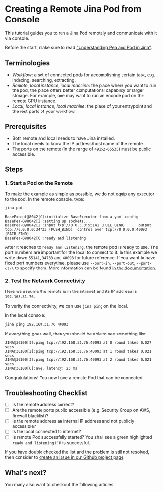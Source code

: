 # Creating a Remote Jina Pod from Console


This tutorial guides you to run a Jina Pod remotely and communicate with it via console.

Before the start, make sure to read ["Understanding Pea and Pod in Jina"](/tba). 

## Terminologies

- *Workflow*: a set of connected pods for accomplishing certain task, e.g. indexing, searching, extracting. 
- *Remote*, *local instance*, *local machine*: the place where you want to run the pod, the place offers better computational capability or larger storage. For example, one may want to run an encode pod on the remote GPU instance.  
- *Local*, *local instance*, *local machine*: the place of your entrypoint and the rest parts of your workflow.

## Prerequisites

- Both remote and local needs to have Jina installed.
- The local needs to know the IP address/host name of the remote.
- The ports on the remote (in the range of `49152-65535`) must be public accessible.

## Steps

### 1. Start a Pod on the Remote
To make the example as simple as possible, we do not equip any executor to the pod. In the remote console, type:
 
```bash
jina pod
```
  
```text
BaseExecut@8042[C]:initialize BaseExecutor from a yaml config
BasePea-0@8042[I]:setting up sockets...
BasePea-0@8042[I]:input tcp://0.0.0.0:55141 (PULL_BIND) 	 output tcp://0.0.0.0:34733 (PUSH_BIND)	 control over tcp://0.0.0.0:40093 (PAIR_BIND)
BasePea-0@8042[C]:ready and listening
```

After it reaches to `ready and listening`, the remote pod is ready to use. The port numbers are important for the local to connect to it. In this example we write down `55141`, `34733` and `40093` for future reference. If you want to have fixed port numbers everytime, please use `--port-in`, `--port-out`, `--port-ctrl` to specify them. More information can be found [in the documentation](/tba).

### 2. Test the Network Connectivity

Here we assume the remote is in the intranet and its IP address is `192.168.31.76`.

To verify the connectivity, we can use `jina ping` on the local.

In the local console:
```bash
jina ping 192.168.31.76 40093
```

If everything goes well, then you should be able to see something like:
```text
JINA@30100[I]:ping tcp://192.168.31.76:40093 at 0 round takes 0.027 secs
JINA@30100[I]:ping tcp://192.168.31.76:40093 at 1 round takes 0.021 secs
JINA@30100[I]:ping tcp://192.168.31.76:40093 at 2 round takes 0.021 secs
JINA@30100[C]:avg. latency: 23 ms
```

Congratulations! You now have a remote Pod that can be connected.

## Troubleshooting Checklist

- [ ] Is the remote address correct?
- [ ] Are the remote ports public accessible (e.g. Security Group on AWS, firewall blacklist)?
- [ ] Is the remote address an internal IP address and not publicly accessible?
- [ ] Is the local connected to internet?
- [ ] Is remote Pod successfully started? You shall see a green highlighted `ready and listening` if it is successful.

If you have double checked the list and the problem is still not resolved, then consider to [create an issue in our Github project page](https://github.com/jina-ai/jina/issues/new).

## What's next?

You many also want to checkout the following articles.

